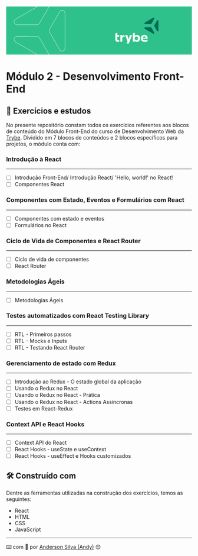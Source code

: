 ![imagem](https://github.com/AndersonSilva94/trybe-exercises-frontend/blob/main/assets/CAPA%20LINKEDIN_PERFIL%20PESSOAL03.png)
# Módulo 2 - Desenvolvimento Front-End

## :rocket: Exercícios e estudos

No presente repositório constam todos os exercícios referentes aos blocos de conteúdo do Módulo Front-End do curso de Desenvolvimento Web da [Trybe](https://www.betrybe.com/). Dividido em 7 blocos de conteúdos e 2 blocos específicos para projetos, o módulo conta com:


### Introdução à React
---

- [ ] Introdução Front-End/ Introdução React/ 'Hello, world!' no React!
- [ ] Componentes React

### Componentes com Estado, Eventos e Formulários com React
---

- [ ] Componentes com estado e eventos
- [ ] Formulários no React

### Ciclo de Vida de Componentes e React Router
---

- [ ] Ciclo de vida de componentes
- [ ] React Router

### Metodologias Ágeis
---

- [ ] Metodologias Ágeis

### Testes automatizados com React Testing Library
---

- [ ] RTL - Primeiros passos
- [ ] RTL - Mocks e Inputs
- [ ] RTL - Testando React Router

### Gerenciamento de estado com Redux
---

- [ ] Introdução ao Redux - O estado global da aplicação
- [ ] Usando o Redux no React
- [ ] Usando o Redux no React - Prática
- [ ] Usando o Redux no React - Actions Assíncronas
- [ ] Testes em React-Redux

### Context API e React Hooks
---

- [ ] Context API do React
- [ ] React Hooks - useState e useContext
- [ ] React Hooks - useEffect e Hooks customizados

## :hammer_and_wrench: Construído com

Dentre as ferramentas utilizadas na construção dos exercícios, temos as seguintes:

* React
* HTML
* CSS
* JavaScript

---
:keyboard: com :purple_heart: por [Anderson Silva (Andy)](https://www.linkedin.com/in/andssilva/) 😊
